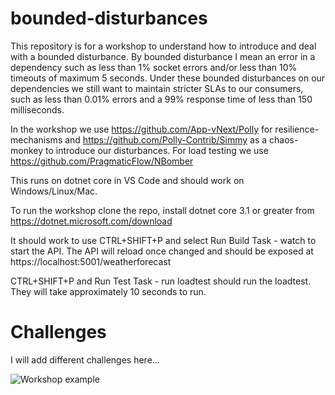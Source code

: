 # bounded-disturbances

This repository is for a workshop to understand how to introduce and deal with a bounded disturbance.
By bounded disturbance I mean an error in a dependency such as less than 1% socket errors and/or less than 10% timeouts of maximum 5 seconds.
Under these bounded disturbances on our dependencies we still want to maintain stricter SLAs to our consumers, such as less than 0.01% errors 
and a 99% response time of less than 150 milliseconds. 

In the workshop we use https://github.com/App-vNext/Polly for resilience-mechanisms and https://github.com/Polly-Contrib/Simmy as a chaos-monkey to introduce our disturbances. For load testing we use https://github.com/PragmaticFlow/NBomber

This runs on dotnet core in VS Code and should work on Windows/Linux/Mac.

To run the workshop clone the repo, install dotnet core 3.1 or greater from https://dotnet.microsoft.com/download

It should work to use CTRL+SHIFT+P and select Run Build Task - watch to start the API.
The API will reload once changed and should be exposed at https://localhost:5001/weatherforecast

CTRL+SHIFT+P and Run Test Task - run loadtest should run the loadtest. They will take approximately 10 seconds to run. 


# Challenges

I will add different challenges here...

![Workshop example](https://user-images.githubusercontent.com/1174441/74938562-88c2a180-53ee-11ea-959c-7c8383fdf315.png)
